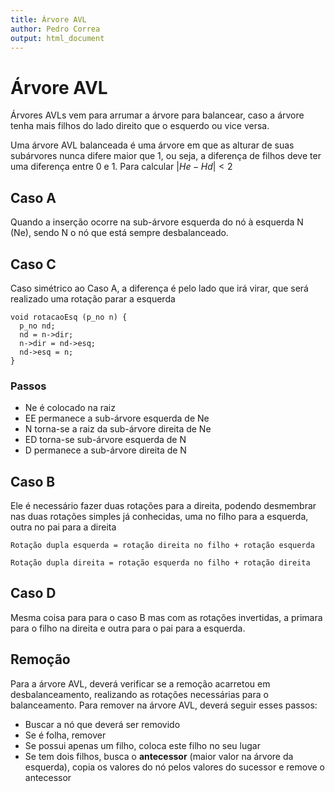 ```yaml
---
title: Árvore AVL
author: Pedro Correa
output: html_document
---
```

# Árvore AVL

Árvores AVLs vem para arrumar a árvore para balancear, caso a árvore tenha mais filhos do lado direito que o esquerdo ou vice versa.

Uma árvore AVL balanceada é uma árvore em que as alturar de suas subárvores nunca difere maior que 1, ou seja, a diferença de filhos deve ter uma diferença entre 0 e 1. Para calcular $| He - Hd | < 2$

## Caso A

Quando a inserção ocorre na sub-árvore esquerda do nó à esquerda N (Ne), sendo N o nó que está sempre desbalanceado.

## Caso C

Caso simétrico ao Caso A, a diferença é pelo lado que irá virar, que será realizado uma rotação parar a esquerda

```{c}
void rotacaoEsq (p_no n) {
  p_no nd;
  nd = n->dir;
  n->dir = nd->esq;
  nd->esq = n;
}
```

### Passos
* Ne é colocado na raiz
* EE permanece a sub-árvore esquerda de Ne
* N torna-se a raiz da sub-árvore direita de Ne
* ED torna-se sub-árvore esquerda de N
* D permanece a sub-árvore direita de N

## Caso B

Ele é necessário fazer duas rotações para a direita, podendo desmembrar nas duas rotações simples já conhecidas, uma no filho para a esquerda, outra no pai para a direita

```
Rotação dupla esquerda = rotação direita no filho + rotação esquerda

Rotação dupla direita = rotação esquerda no filho + rotação direita
```

## Caso D

Mesma coisa para para o caso B mas com as rotações invertidas, a primara para o filho na direita e outra para o pai para a esquerda.

## Remoção

Para a árvore AVL, deverá verificar se a remoção acarretou em desbalanceamento, realizando as rotações necessárias para o balanceamento. Para remover na árvore AVL, deverá seguir esses passos:

* Buscar a nó que deverá ser removido
* Se é folha, remover
* Se possui apenas um filho, coloca este filho no seu lugar
* Se tem dois filhos, busca o **antecessor** (maior valor na árvore da esquerda), copia os valores do nó pelos valores do sucessor e remove o antecessor
